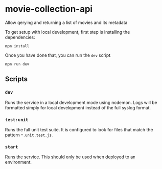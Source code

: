 # movie-collection-api
Allow qerying and returning a list of movies and its metadata

To get setup with local development, first step is installing the dependencies:

```
npm install
```

Once you have done that, you can run the `dev` script:

```
npm run dev
```

## Scripts

### `dev`

Runs the service in a local development mode using nodemon. Logs will be formatted simply for local development instead of the full syslog format.

### `test:unit`

Runs the full unit test suite. It is configured to look for files that match the pattern `*.unit.test.js`.

### `start`

Runs the service. This should only be used when deployed to an environment.
